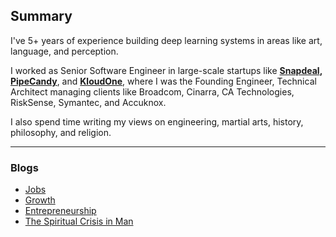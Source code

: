## Summary

I've 5+ years of experience building deep learning systems in areas like art, language, and perception.

I worked as Senior Software Engineer in large-scale startups like **[Snapdeal](https://www.snapdeal.com/), [PipeCandy](https://pipecandy.com/)**, and **[KloudOne](https://www.kloudone.com/)**, where I was the Founding Engineer, Technical Architect managing clients like Broadcom, Cinarra, CA Technologies, RiskSense, Symantec, and Accuknox.

I also spend time writing my views on engineering, martial arts, history, philosophy, and religion. 

--- 


### Blogs
* [Jobs](https://www.linkedin.com/pulse/future-jobs-fauzan-baig/?trackingId=9fagDVmCTpGLsJ%2BtnHWZgw%3D%3D)
* [Growth](https://www.linkedin.com/pulse/growth-fauzan-baig/)
* [Entrepreneurship](https://www.linkedin.com/pulse/entrepreneurship-fauzan-baig/)
* [The Spiritual Crisis in Man](https://www.linkedin.com/pulse/spiritual-crisis-man-fauzan-baig/?trackingId=UhAlcDFIRZiRSFBAAY8UAQ%3D%3D)
